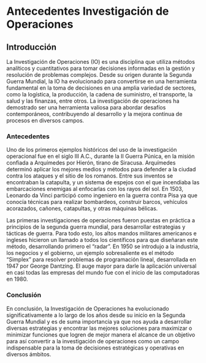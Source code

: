 # Antecedentes Investigación de Operaciones

## Introducción

La Investigación de Operaciones (IO) es una disciplina que utiliza métodos
analíticos y cuantitativos para tomar decisiones informadas en la gestión y
resolución de problemas complejos. Desde su origen durante la Segunda Guerra
Mundial, la IO ha evolucionado para convertirse en una herramienta fundamental en
la toma de decisiones en una amplia variedad de sectores, como la logística, la
producción, la cadena de suministro, el transporte, la salud y las finanzas, entre
otros.
La investigación de operaciones ha demostrado ser una herramienta valiosa para
abordar desafíos contemporáneos, contribuyendo al desarrollo y la mejora continua
de procesos en diversos campos.

### Antecedentes

Uno de los primeros ejemplos históricos del uso de la investigación operacional fue
en el siglo III A.C., durante la II Guerra Púnica, en la misión confiada a Arquímedes
por Hierón, tirano de Siracusa. Arquímedes determinó aplicar los mejores medios y
métodos para defender a la ciudad contra los ataques y el sitio de los romanos.
Entre sus inventos se encontraban la catapulta, y un sistema de espejos
con el que incendiaba las embarcaciones enemigas al enfocarlas con los rayos
del sol. En 1503, Leonardo da Vinci participó como ingeniero en la guerra contra
Pisa ya que conocía técnicas para realizar bombardeos, construir barcos,
vehículos acorazados, cañones, catapultas, y otras máquinas bélicas.

Las primeras investigaciones de operaciones fueron puestas en práctica a principios
de la segunda guerra mundial, para desarrollar estrategias y tácticas de guerra. Para
todo esto, los altos mandos militares americanos e ingleses hicieron un llamado a
todos los científicos para que diseñaran este método, desarrollando primero
el “radar”. En 1950 se introdujo a la industria, los negocios y el gobierno, un ejemplo
sobresaliente es el método “Simplex” para resolver problemas de programación
lineal, desarrollada en 1947 por George Dantzing. El auge mayor para darle la
aplicación universal en casi todas las empresas del mundo fue con el inicio de las
computadoras en 1980.


### Conclusión

En conclusión, la Investigación de Operaciones ha evolucionado significativamente
a lo largo de los años desde su inicio en la Segunda Guerra Mundial y es de suma
importancia ya que nos ayuda a desarrollar diversas estrategias y encontrar las
mejores soluciones para maximizar o minimizar funciones que logren de mejor
manera el alcance de un objetivo para así convertir a la investigación de
operaciones como un campo indispensable para la toma de decisiones estratégicas
y operativas en diversos ámbitos.

